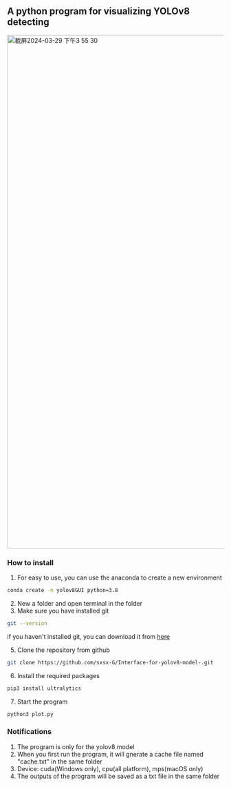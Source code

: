 ## A python program for visualizing YOLOv8 detecting

<img width="1192" alt="截屏2024-03-29 下午3 55 30" src="https://github.com/sxsx-G/Yolov8GUI/assets/107988674/ddebe663-f06a-4f07-ae58-d54249b1a9b1">

### How to install
1. For easy to use, you can use the anaconda to create a new environment
```bash
conda create -n yolov8GUI python=3.8
```
2. New a folder and open terminal in the folder
3. Make sure you have installed git
```bash
git --version
```
if you haven't installed git, you can download it from [here](https://git-scm.com/downloads)

5. Clone the repository from github
```bash
git clone https://github.com/sxsx-G/Interface-for-yolov8-model-.git
```
6. Install the required packages
```bash
pip3 install ultralytics
```
7. Start the program
```bash
python3 plot.py
```
### Notifications
1. The program is only for the yolov8 model
2. When you first run the program, it will gnerate a cache file named "cache.txt" in the same folder
3. Device: cuda(Windows only), cpu(all platform), mps(macOS only)
4. The outputs of the program will be saved as a txt file in the same folder